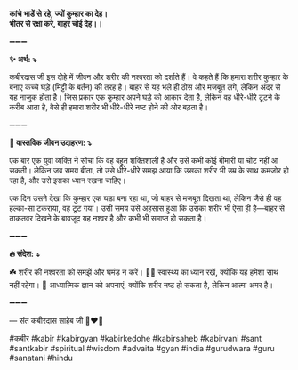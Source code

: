 **कांचे भाडें से रहे, ज्यों कुम्हार का देह।**\
**भीतर से रक्षा करे, बाहर चोई देह।।**

➖➖➖

**✨ अर्थ: ⤵**

कबीरदास जी इस दोहे में जीवन और शरीर की नश्वरता को दर्शाते हैं। वे कहते हैं कि हमारा शरीर कुम्हार के बनाए कच्चे घड़े (मिट्टी के बर्तन) की तरह है। बाहर से यह भले ही ठोस और मजबूत लगे, लेकिन अंदर से यह नाजुक होता है। जिस प्रकार एक कुम्हार अपने घड़े को आकार देता है, लेकिन वह धीरे-धीरे टूटने के करीब आता है, वैसे ही हमारा शरीर भी धीरे-धीरे नष्ट होने की ओर बढ़ता है।

➖➖➖

**🌾 वास्तविक जीवन उदाहरण: ⤵**

एक बार एक युवा व्यक्ति ने सोचा कि वह बहुत शक्तिशाली है और उसे कभी कोई बीमारी या चोट नहीं आ सकती। लेकिन जब समय बीता, तो उसे धीरे-धीरे समझ आया कि उसका शरीर भी उम्र के साथ कमजोर हो रहा है, और उसे इसका ध्यान रखना चाहिए।

एक दिन उसने देखा कि कुम्हार एक घड़ा बना रहा था, जो बाहर से मजबूत दिखता था, लेकिन जैसे ही वह हल्का-सा टकराया, वह टूट गया। उसी समय उसे अहसास हुआ कि उसका शरीर भी ऐसा ही है—बाहर से ताकतवर दिखने के बावजूद यह नश्वर है और कभी भी समाप्त हो सकता है।

➖➖➖

**🔥 संदेश: ⤵**

☘️ शरीर की नश्वरता को समझें और घमंड न करें।
🧘‍♂️ स्वास्थ्य का ध्यान रखें, क्योंकि यह हमेशा साथ नहीं रहेगा।
🙏 आध्यात्मिक ज्ञान को अपनाएं, क्योंकि शरीर नष्ट हो सकता है, लेकिन आत्मा अमर है।

➖➖➖

— संत कबीरदास साहेब जी 🙏❤️💯

#कबीर #kabir #kabirgyan #kabirkedohe #kabirsaheb #kabirvani #sant #santkabir #spiritual #wisdom #advaita #gyan #india #gurudwara #guru #sanatani #hindu
